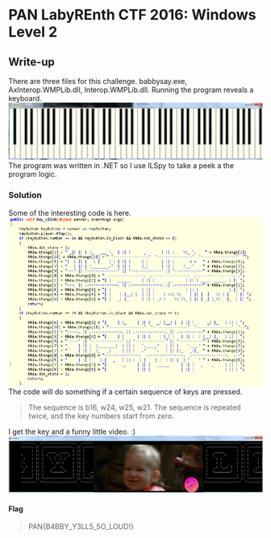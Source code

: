 # PAN LabyREnth CTF 2016: Windows Level 2

## Write-up

There are three files for this challenge. babbysay.exe, AxInterop.WMPLib.dll, Interop.WMPLib.dll.
Running the program reveals a keyboard. ![Keyboard](Keyboard.PNG)
The program was written in .NET so I use ILSpy to take a peek a the program logic. 

### Solution
Some of the interesting code is here. ![Code](Code.PNG)
The code will do something if a certain sequence of keys are pressed.

> The sequence is b16, w24, w25, w21. The sequence is repeated twice, and the key numbers start from zero.

I get the key and a funny little video. :) ![Flag](Laby.PNG)
#### Flag
> PAN{B4BBY_Y3LL5_5O_LOUD!}
